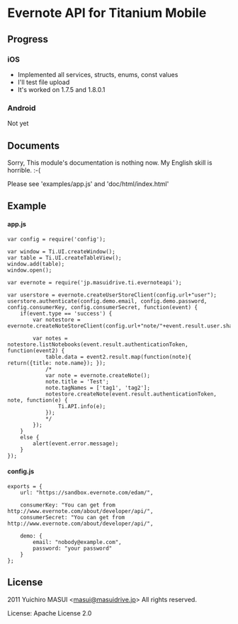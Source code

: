 # Evernote API for Titanium Mobile

## Progress

### iOS

* Implemented all services, structs, enums, const values
* I'll test file upload
* It's worked on 1.7.5 and 1.8.0.1

### Android

Not yet


## Documents

Sorry, This module's documentation is nothing now. My English skill is horrible. :-(

Please see 'examples/app.js' and 'doc/html/index.html'


## Example

#### app.js
    var config = require('config');
    
    var window = Ti.UI.createWindow();
    var table = Ti.UI.createTableView();
    window.add(table);
    window.open();
    
    var evernote = require('jp.masuidrive.ti.evernoteapi');
    
    var userstore = evernote.createUserStoreClient(config.url+"user");
    userstore.authenticate(config.demo.email, config.demo.password, config.consumerKey, config.consumerSecret, function(event) {
        if(event.type == 'success') {
            var notestore = evernote.createNoteStoreClient(config.url+"note/"+event.result.user.shardId);
            
            var notes = notestore.listNotebooks(event.result.authenticationToken, function(event2) {
                table.data = event2.result.map(function(note){ return({title: note.name}); });
                /*
                var note = evernote.createNote();
                note.title = 'Test';
                note.tagNames = ['tag1', 'tag2'];
                notestore.createNote(event.result.authenticationToken, note, function(e) {
                    Ti.API.info(e);
                });
                */
            });
        }
        else {
            alert(event.error.message);
        }
    });


#### config.js
    exports = {
        url: "https://sandbox.evernote.com/edam/",
        
        consumerKey: "You can get from http://www.evernote.com/about/developer/api/",
        consumerSecret: "You can get from http://www.evernote.com/about/developer/api/",
        
        demo: {
            email: "nobody@example.com",
            password: "your password"
        }
    };


## License

2011 Yuichiro MASUI &lt;masui@masuidrive.jp&gt; All rights reserved.

License: Apache License 2.0
